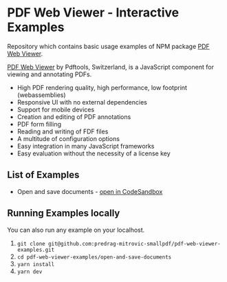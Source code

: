 # PDF Web Viewer - Interactive Examples

Repository which contains basic usage examples of NPM package [PDF Web Viewer](https://www.npmjs.com/package/@pdf-tools/four-heights-pdf-web-viewer).

[PDF Web Viewer](https://www.pdf-tools.com/products/viewing-printing/pdf-web-viewer/)  by Pdftools, Switzerland, is a JavaScript component for viewing and annotating PDFs.

-   High PDF rendering quality, high performance, low footprint (webassemblies)
-   Responsive UI with no external dependencies
-   Support for mobile devices
-   Creation and editing of PDF annotations
-   PDF form filling
-   Reading and writing of FDF files
-   A multitude of configuration options
-   Easy integration in many JavaScript frameworks
-   Easy evaluation without the necessity of a license key

## List of Examples

* Open and save documents - [open in CodeSandbox](https://codesandbox.io/p/sandbox/github/predrag-mitrovic-smallpdf/pdf-web-viewer-examples/tree/main/pdf-web-viewer-open-and-save-documents)

## Running Examples locally

You can also run any example on your localhost.

1. `git clone git@github.com:predrag-mitrovic-smallpdf/pdf-web-viewer-examples.git`
1. `cd pdf-web-viewer-examples/open-and-save-documents`
1. `yarn install`
1. `yarn dev`